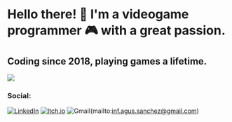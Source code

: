 # Hello there! 👋 I'm a videogame programmer 🎮 with a great passion.
## Coding since 2018, playing games a lifetime.


![](https://media-exp1.licdn.com/dms/image/C4D16AQEc-15Z8jVo3w/profile-displaybackgroundimage-shrink_350_1400/0/1615289911186?e=1668643200&v=beta&t=7NuESsaHvnHja6M15_0LVI524LJ8RdcJVvLWK_7twm4)

### Social: 
[![LinkedIn](https://img.shields.io/static/v1?style=for-the-badge&message=Agus+Sánchez+Aldeguer&color=0A66C2&logo=LinkedIn&logoColor=FFFFFF&label=)](https://www.linkedin.com/in/agus-s%C3%A1nchez-aldeguer/)
[![Itch.io](https://img.shields.io/static/v1?style=for-the-badge&message=Itch.io&color=FA5C5C&logo=Itch.io&logoColor=FFFFFF&label=)](https://nitsuga-zehcnas.itch.io/)
![Gmail](https://img.shields.io/static/v1?style=for-the-badge&message=inf.agus.sanchez@gmail.com&color=EA4335&logo=Gmail&logoColor=FFFFFF&label=)(mailto:inf.agus.sanchez@gmail.com)
